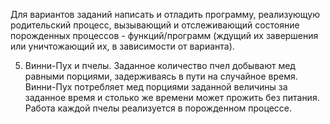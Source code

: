Для вариантов заданий написать и отладить программу, реализующую 
родительский процесс, вызывающий и отслеживающий состояние 
порожденных процессов - функций/программ (ждущий их завершения или 
уничтожающий их, в зависимости от варианта).

5. Винни-Пух и пчелы. Заданное количество пчел добывают мед равными
порциями, задерживаясь в пути на случайное время. Винни-Пух потребляет
мед порциями заданной величины за заданное время и столько же времени
может прожить без питания. Работа каждой пчелы реализуется в 
порожденном процессе.
